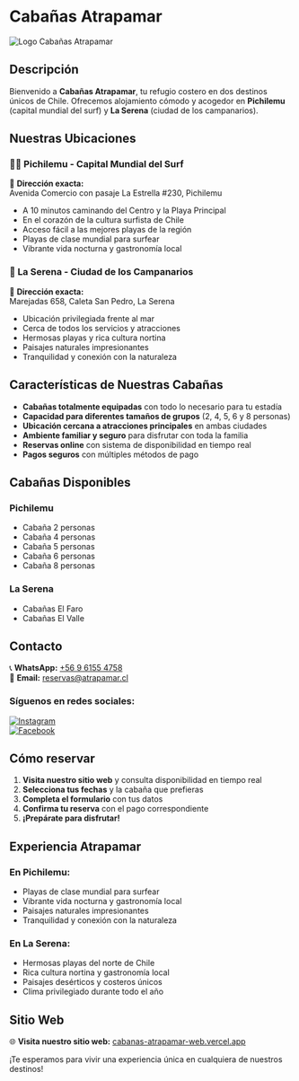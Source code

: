# Cabañas Atrapamar

![Logo Cabañas Atrapamar](https://cabanas-atrapamar-web.vercel.app/cabanas-atrapamar-log.png)

## Descripción

Bienvenido a **Cabañas Atrapamar**, tu refugio costero en dos destinos únicos de Chile. Ofrecemos alojamiento cómodo y acogedor en **Pichilemu** (capital mundial del surf) y **La Serena** (ciudad de los campanarios).

## Nuestras Ubicaciones

### 🏄‍♂️ Pichilemu - Capital Mundial del Surf

📍 **Dirección exacta:**  
Avenida Comercio con pasaje La Estrella #230, Pichilemu

- A 10 minutos caminando del Centro y la Playa Principal
- En el corazón de la cultura surfista de Chile
- Acceso fácil a las mejores playas de la región
- Playas de clase mundial para surfear
- Vibrante vida nocturna y gastronomía local

### 🌊 La Serena - Ciudad de los Campanarios

📍 **Dirección exacta:**  
Marejadas 658, Caleta San Pedro, La Serena

- Ubicación privilegiada frente al mar
- Cerca de todos los servicios y atracciones
- Hermosas playas y rica cultura nortina
- Paisajes naturales impresionantes
- Tranquilidad y conexión con la naturaleza

## Características de Nuestras Cabañas

- **Cabañas totalmente equipadas** con todo lo necesario para tu estadía
- **Capacidad para diferentes tamaños de grupos** (2, 4, 5, 6 y 8 personas)
- **Ubicación cercana a atracciones principales** en ambas ciudades
- **Ambiente familiar y seguro** para disfrutar con toda la familia
- **Reservas online** con sistema de disponibilidad en tiempo real
- **Pagos seguros** con múltiples métodos de pago

## Cabañas Disponibles

### Pichilemu

- Cabaña 2 personas
- Cabaña 4 personas
- Cabaña 5 personas
- Cabaña 6 personas
- Cabaña 8 personas

### La Serena

- Cabañas El Faro
- Cabañas El Valle

## Contacto

📞 **WhatsApp:** [+56 9 6155 4758](https://wa.me/56961554758)  
📧 **Email:** [reservas@atrapamar.cl](mailto:reservas@atrapamar.cl)

### Síguenos en redes sociales:

[![Instagram](https://img.shields.io/badge/Instagram-@atrapamar__pichilemu-E4405F?style=for-the-badge&logo=instagram)](https://www.instagram.com/atrapamar_cabanas)  
[![Facebook](https://img.shields.io/badge/Facebook-Cabañas_Pichilemu-1877F2?style=for-the-badge&logo=facebook)](https://www.facebook.com/cabanaspichilemu.garridoabarca)

## Cómo reservar

1. **Visita nuestro sitio web** y consulta disponibilidad en tiempo real
2. **Selecciona tus fechas** y la cabaña que prefieras
3. **Completa el formulario** con tus datos
4. **Confirma tu reserva** con el pago correspondiente
5. **¡Prepárate para disfrutar!**

## Experiencia Atrapamar

### En Pichilemu:

- Playas de clase mundial para surfear
- Vibrante vida nocturna y gastronomía local
- Paisajes naturales impresionantes
- Tranquilidad y conexión con la naturaleza

### En La Serena:

- Hermosas playas del norte de Chile
- Rica cultura nortina y gastronomía local
- Paisajes desérticos y costeros únicos
- Clima privilegiado durante todo el año

## Sitio Web

🌐 **Visita nuestro sitio web:** [cabanas-atrapamar-web.vercel.app](https://cabanas-atrapamar-web.vercel.app)

¡Te esperamos para vivir una experiencia única en cualquiera de nuestros destinos!
